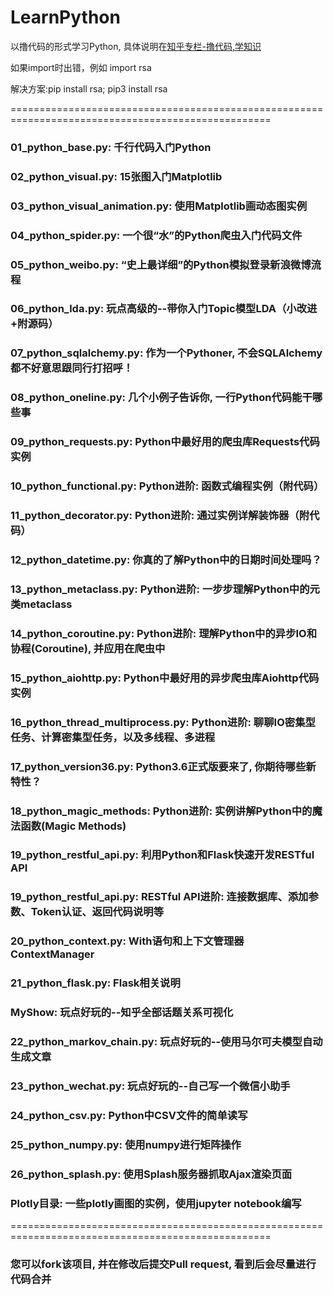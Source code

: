 # LearnPython
以撸代码的形式学习Python, 具体说明在[知乎专栏-撸代码,学知识](https://zhuanlan.zhihu.com/pythoner)

如果import时出错，例如 import rsa

解决方案:pip install rsa; pip3 install rsa

===================================================================================================
### 01_python_base.py: 千行代码入门Python

### 02_python_visual.py: 15张图入门Matplotlib

### 03_python_visual_animation.py: 使用Matplotlib画动态图实例

### 04_python_spider.py: 一个很“水”的Python爬虫入门代码文件

### 05_python_weibo.py: “史上最详细”的Python模拟登录新浪微博流程

### 06_python_lda.py: 玩点高级的--带你入门Topic模型LDA（小改进+附源码）

### 07_python_sqlalchemy.py: 作为一个Pythoner, 不会SQLAlchemy都不好意思跟同行打招呼！

### 08_python_oneline.py: 几个小例子告诉你, 一行Python代码能干哪些事

### 09_python_requests.py: Python中最好用的爬虫库Requests代码实例

### 10_python_functional.py: Python进阶: 函数式编程实例（附代码）

### 11_python_decorator.py: Python进阶: 通过实例详解装饰器（附代码）

### 12_python_datetime.py: 你真的了解Python中的日期时间处理吗？

### 13_python_metaclass.py: Python进阶: 一步步理解Python中的元类metaclass

### 14_python_coroutine.py: Python进阶: 理解Python中的异步IO和协程(Coroutine), 并应用在爬虫中

### 15_python_aiohttp.py: Python中最好用的异步爬虫库Aiohttp代码实例

### 16_python_thread_multiprocess.py: Python进阶: 聊聊IO密集型任务、计算密集型任务，以及多线程、多进程

### 17_python_version36.py: Python3.6正式版要来了, 你期待哪些新特性？

### 18_python_magic_methods: Python进阶: 实例讲解Python中的魔法函数(Magic Methods)

### 19_python_restful_api.py: 利用Python和Flask快速开发RESTful API

### 19_python_restful_api.py: RESTful API进阶: 连接数据库、添加参数、Token认证、返回代码说明等

### 20_python_context.py: With语句和上下文管理器ContextManager

### 21_python_flask.py: Flask相关说明

### MyShow: 玩点好玩的--知乎全部话题关系可视化

### 22_python_markov_chain.py: 玩点好玩的--使用马尔可夫模型自动生成文章

### 23_python_wechat.py: 玩点好玩的--自己写一个微信小助手

### 24_python_csv.py: Python中CSV文件的简单读写  

### 25_python_numpy.py: 使用numpy进行矩阵操作

### 26_python_splash.py: 使用Splash服务器抓取Ajax渲染页面

### Plotly目录: 一些plotly画图的实例，使用jupyter notebook编写
===================================================================================================

### 您可以fork该项目, 并在修改后提交Pull request, 看到后会尽量进行代码合并
